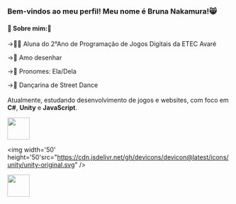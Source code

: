 <h3> Bem-vindos ao meu perfil! Meu nome é Bruna Nakamura!😸</h3>

<h4>💋 Sobre mim:💋</h4>

->🙋‍♀️ Aluna do 2°Ano de Programação de Jogos Digitais da ETEC Avaré

->🎨 Amo desenhar

->👩 Pronomes: Ela/Dela 

->💃 Dançarina de Street Dance
<br>
<br>
Atualmente, estudando desenvolvimento de jogos e websites, com foco em **C#**, **Unity** e **JavaScript**.

<div style='display:inline'>

<img width='50' height='50' src="https://cdn.jsdelivr.net/gh/devicons/devicon@latest/icons/csharp/csharp-original.svg" />

<img width='50' height='50'src="https://cdn.jsdelivr.net/gh/devicons/devicon@latest/icons/unity/unity-original.svg" />

<img width='50' height='50' src="https://cdn.jsdelivr.net/gh/devicons/devicon@latest/icons/javascript/javascript-original.svg" />
          
          

